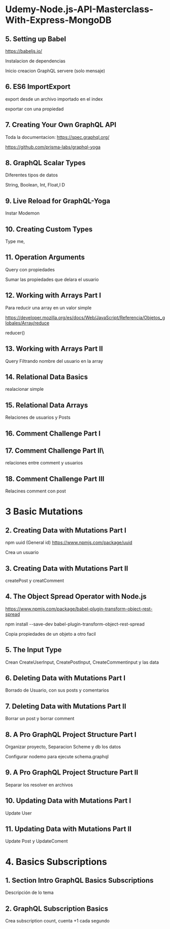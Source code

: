 # Udemy-Node.js-API-Masterclass-With-Express-MongoDB


## 5. Setting up Babel
https://babeljs.io/

Instalacion de dependencias

Inicio creacion GraphQL servere (solo mensaje)

## 6. ES6 ImportExport

export desde un archivo importado en el index

exportar con una propiedad
## 7. Creating Your Own GraphQL API
Toda la documentacion: 
https://spec.graphql.org/

https://github.com/prisma-labs/graphql-yoga

## 8. GraphQL Scalar Types
Diferentes tipos de datos

String, Boolean, Int, Float,I D

## 9. Live Reload for GraphQL-Yoga
Instar Modemon

## 10. Creating Custom Types
Type me, 

## 11. Operation Arguments

Query con propiedades

Sumar las propiedades que delara el usuario

## 12. Working with Arrays Part I
Para reducir una array en un valor simple

https://developer.mozilla.org/es/docs/Web/JavaScript/Referencia/Objetos_globales/Array/reduce

reducer()

## 13. Working with Arrays Part II

Query Filtrando nombre del usuario en la array

## 14. Relational Data Basics
realacionar simple
## 15. Relational Data Arrays
Relaciones de usuarios y Posts
## 16. Comment Challenge Part I
## 17. Comment Challenge Part II\
relaciones entre comment y usuarios
## 18. Comment Challenge Part III
Relacines comment con post

# 3 Basic Mutations
## 2. Creating Data with Mutations Part I
npm uuid (General id)
https://www.npmjs.com/package/uuid

Crea un usuario
## 3. Creating Data with Mutations Part II
createPost y creatComment

## 4. The Object Spread Operator with Node.js
https://www.npmjs.com/package/babel-plugin-transform-object-rest-spread

 npm install --save-dev babel-plugin-transform-object-rest-spread

Copia propiedades de un objeto a otro facil

## 5. The Input Type

Crean CreateUserInput, CreatePostInput, CreateCommentinput y las data

## 6. Deleting Data with Mutations Part I
Borrado de Usuario, con sus posts y comentarios

## 7. Deleting Data with Mutations Part II
Borrar un post y borrar comment

## 8. A Pro GraphQL Project Structure Part I
 Organizar proyecto,
 Separacion Scheme y db los datos

Configurar nodemo para ejecute schema.graphql

## 9. A Pro GraphQL Project Structure Part II
Separar los resolver en archivos

## 10. Updating Data with Mutations Part I
Update User

## 11. Updating Data with Mutations Part II
Update Post y UpdateComent

# 4. Basics Subscriptions
## 1. Section Intro GraphQL Basics Subscriptions
Descripción de lo tema

## 2. GraphQL Subscription Basics
Crea subscription count, cuenta +1 cada segundo